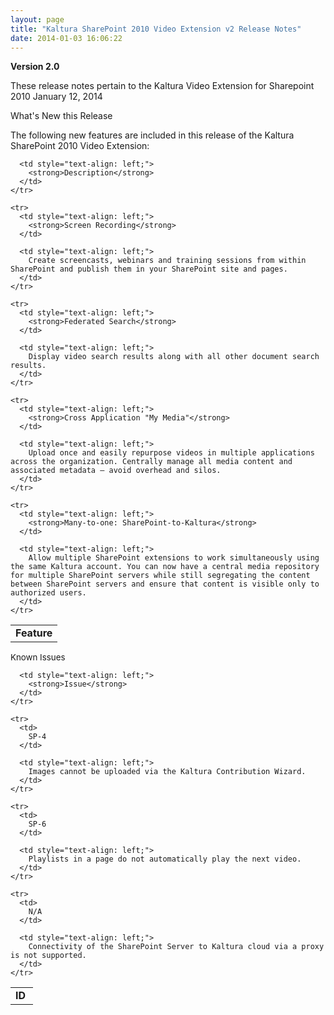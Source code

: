 ```yaml
---
layout: page
title: "Kaltura SharePoint 2010 Video Extension v2 Release Notes"
date: 2014-01-03 16:06:22
---
```


<p class="mce-heading-3">
  <strong>Version 2.0</strong>
</p>

These release notes pertain to the Kaltura Video Extension for Sharepoint 2010 January 12, 2014

<p class="mce-heading-3">
  <span>What's New this Release</span>
</p>

The following new features are included in this release of the Kaltura SharePoint 2010 Video Extension:

<table border="0">
  <tbody>
    <tr>
      <td style="text-align: left;">
        <strong>Feature</strong>
      </td>
      
      <td style="text-align: left;">
        <strong>Description</strong>
      </td>
    </tr>
    
    <tr>
      <td style="text-align: left;">
        <strong>Screen Recording</strong>
      </td>
      
      <td style="text-align: left;">
        Create screencasts, webinars and training sessions from within SharePoint and publish them in your SharePoint site and pages.
      </td>
    </tr>
    
    <tr>
      <td style="text-align: left;">
        <strong>Federated Search</strong>
      </td>
      
      <td style="text-align: left;">
        Display video search results along with all other document search results.
      </td>
    </tr>
    
    <tr>
      <td style="text-align: left;">
        <strong>Cross Application "My Media"</strong>
      </td>
      
      <td style="text-align: left;">
        Upload once and easily repurpose videos in multiple applications across the organization. Centrally manage all media content and associated metadata – avoid overhead and silos.
      </td>
    </tr>
    
    <tr>
      <td style="text-align: left;">
        <strong>Many-to-one: SharePoint-to-Kaltura</strong>
      </td>
      
      <td style="text-align: left;">
        Allow multiple SharePoint extensions to work simultaneously using the same Kaltura account. You can now have a central media repository for multiple SharePoint servers while still segregating the content between SharePoint servers and ensure that content is visible only to authorized users.
      </td>
    </tr>
  </tbody>
</table>

<p class="mce-heading-4 mce-sub-heading">
  <span style="font-size: 10pt;">Known Issues</span>
</p>

<table border="0">
  <tbody>
    <tr>
      <td>
        <strong>ID </strong>
      </td>
      
      <td style="text-align: left;">
        <strong>Issue</strong>
      </td>
    </tr>
    
    <tr>
      <td>
        SP-4 
      </td>
      
      <td style="text-align: left;">
        Images cannot be uploaded via the Kaltura Contribution Wizard.
      </td>
    </tr>
    
    <tr>
      <td>
        SP-6
      </td>
      
      <td style="text-align: left;">
        Playlists in a page do not automatically play the next video.
      </td>
    </tr>
    
    <tr>
      <td>
        N/A
      </td>
      
      <td style="text-align: left;">
        Connectivity of the SharePoint Server to Kaltura cloud via a proxy is not supported.
      </td>
    </tr>
  </tbody>
</table>

<p class="mce-heading-4 mce-sub-heading">
   
</p>

<p class="mce-heading-4 mce-sub-heading">
   
</p>

<p class="mce-heading-4 mce-sub-heading">
   
</p>

<p class="mce-heading-4 mce-sub-heading">
   
</p>

<p class="mce-heading-4 mce-sub-heading">
   
</p>

<p class="mce-heading-4 mce-sub-heading">
   
</p>

<p class="mce-heading-4 mce-sub-heading">
   
</p>

<p class="mce-heading-4 mce-sub-heading">
   
</p>

<p class="mce-heading-4 mce-sub-heading">
   
</p>

<p class="mce-heading-4 mce-sub-heading">
   
</p>